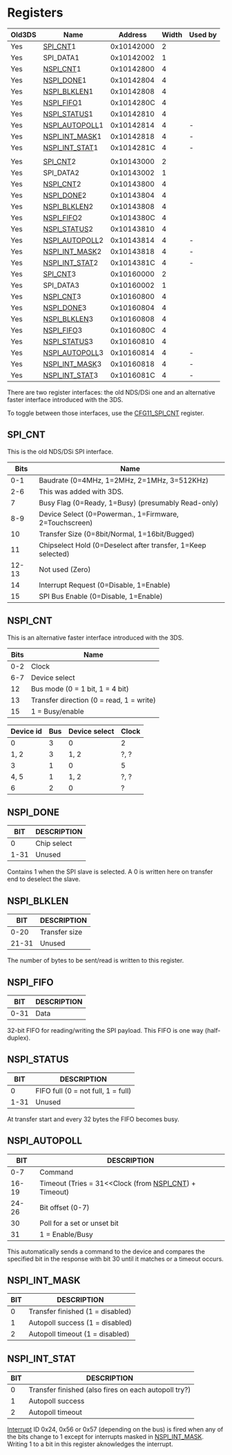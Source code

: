 # Registers

| Old3DS | Name                                        | Address    | Width | Used by |
|--------|---------------------------------------------|------------|-------|---------|
| Yes    | [SPI_CNT](#SPI_CNT "wikilink")1             | 0x10142000 | 2     |         |
| Yes    | SPI_DATA1                                   | 0x10142002 | 1     |         |
| Yes    | [NSPI_CNT](#NSPI_CNT "wikilink")1           | 0x10142800 | 4     |         |
| Yes    | [NSPI_DONE](#NSPI_DONE "wikilink")1         | 0x10142804 | 4     |         |
| Yes    | [NSPI_BLKLEN](#NSPI_BLKLEN "wikilink")1     | 0x10142808 | 4     |         |
| Yes    | [NSPI_FIFO](#NSPI_FIFO "wikilink")1         | 0x1014280C | 4     |         |
| Yes    | [NSPI_STATUS](#NSPI_STATUS "wikilink")1     | 0x10142810 | 4     |         |
| Yes    | [NSPI_AUTOPOLL](#NSPI_AUTOPOLL "wikilink")1 | 0x10142814 | 4     | \-      |
| Yes    | [NSPI_INT_MASK](#NSPI_INT_MASK "wikilink")1 | 0x10142818 | 4     | \-      |
| Yes    | [NSPI_INT_STAT](#NSPI_INT_STAT "wikilink")1 | 0x1014281C | 4     | \-      |
|        |                                             |            |       |         |
| Yes    | [SPI_CNT](#SPI_CNT "wikilink")2             | 0x10143000 | 2     |         |
| Yes    | SPI_DATA2                                   | 0x10143002 | 1     |         |
| Yes    | [NSPI_CNT](#NSPI_CNT "wikilink")2           | 0x10143800 | 4     |         |
| Yes    | [NSPI_DONE](#NSPI_DONE "wikilink")2         | 0x10143804 | 4     |         |
| Yes    | [NSPI_BLKLEN](#NSPI_BLKLEN "wikilink")2     | 0x10143808 | 4     |         |
| Yes    | [NSPI_FIFO](#NSPI_FIFO "wikilink")2         | 0x1014380C | 4     |         |
| Yes    | [NSPI_STATUS](#NSPI_STATUS "wikilink")2     | 0x10143810 | 4     |         |
| Yes    | [NSPI_AUTOPOLL](#NSPI_AUTOPOLL "wikilink")2 | 0x10143814 | 4     | \-      |
| Yes    | [NSPI_INT_MASK](#NSPI_INT_MASK "wikilink")2 | 0x10143818 | 4     | \-      |
| Yes    | [NSPI_INT_STAT](#NSPI_INT_STAT "wikilink")2 | 0x1014381C | 4     | \-      |
| Yes    | [SPI_CNT](#SPI_CNT "wikilink")3             | 0x10160000 | 2     |         |
| Yes    | SPI_DATA3                                   | 0x10160002 | 1     |         |
| Yes    | [NSPI_CNT](#NSPI_CNT "wikilink")3           | 0x10160800 | 4     |         |
| Yes    | [NSPI_DONE](#NSPI_DONE "wikilink")3         | 0x10160804 | 4     |         |
| Yes    | [NSPI_BLKLEN](#NSPI_BLKLEN "wikilink")3     | 0x10160808 | 4     |         |
| Yes    | [NSPI_FIFO](#NSPI_FIFO "wikilink")3         | 0x1016080C | 4     |         |
| Yes    | [NSPI_STATUS](#NSPI_STATUS "wikilink")3     | 0x10160810 | 4     |         |
| Yes    | [NSPI_AUTOPOLL](#NSPI_AUTOPOLL "wikilink")3 | 0x10160814 | 4     | \-      |
| Yes    | [NSPI_INT_MASK](#NSPI_INT_MASK "wikilink")3 | 0x10160818 | 4     | \-      |
| Yes    | [NSPI_INT_STAT](#NSPI_INT_STAT "wikilink")3 | 0x1016081C | 4     | \-      |

There are two register interfaces: the old NDS/DSi one and an
alternative faster interface introduced with the 3DS.

To toggle between those interfaces, use the
[CFG11_SPI_CNT](CONFIG11_Registers#CFG11_SPI_CNT "wikilink") register.

## SPI_CNT

This is the old NDS/DSi SPI interface.

| Bits  | Name                                                         |
|-------|--------------------------------------------------------------|
| 0-1   | Baudrate (0=4MHz, 1=2MHz, 2=1MHz, 3=512KHz)                  |
| 2-6   | This was added with 3DS.                                     |
| 7     | Busy Flag (0=Ready, 1=Busy) (presumably Read-only)           |
| 8-9   | Device Select (0=Powerman., 1=Firmware, 2=Touchscreen)       |
| 10    | Transfer Size (0=8bit/Normal, 1=16bit/Bugged)                |
| 11    | Chipselect Hold (0=Deselect after transfer, 1=Keep selected) |
| 12-13 | Not used (Zero)                                              |
| 14    | Interrupt Request (0=Disable, 1=Enable)                      |
| 15    | SPI Bus Enable (0=Disable, 1=Enable)                         |

## NSPI_CNT

This is an alternative faster interface introduced with the 3DS.

| Bits | Name                                     |
|------|------------------------------------------|
| 0-2  | Clock                                    |
| 6-7  | Device select                            |
| 12   | Bus mode (0 = 1 bit, 1 = 4 bit)          |
| 13   | Transfer direction (0 = read, 1 = write) |
| 15   | 1 = Busy/enable                          |

| Device id | Bus | Device select | Clock |
|-----------|-----|---------------|-------|
| 0         | 3   | 0             | 2     |
| 1, 2      | 3   | 1, 2          | ?, ?  |
| 3         | 1   | 0             | 5     |
| 4, 5      | 1   | 1, 2          | ?, ?  |
| 6         | 2   | 0             | ?     |

## NSPI_DONE

| BIT  | DESCRIPTION |
|------|-------------|
| 0    | Chip select |
| 1-31 | Unused      |

Contains 1 when the SPI slave is selected. A 0 is written here on
transfer end to deselect the slave.

## NSPI_BLKLEN

| BIT   | DESCRIPTION   |
|-------|---------------|
| 0-20  | Transfer size |
| 21-31 | Unused        |

The number of bytes to be sent/read is written to this register.

## NSPI_FIFO

| BIT  | DESCRIPTION |
|------|-------------|
| 0-31 | Data        |

32-bit FIFO for reading/writing the SPI payload. This FIFO is one way
(half-duplex).

## NSPI_STATUS

| BIT  | DESCRIPTION                        |
|------|------------------------------------|
| 0    | FIFO full (0 = not full, 1 = full) |
| 1-31 | Unused                             |

At transfer start and every 32 bytes the FIFO becomes busy.

## NSPI_AUTOPOLL

| BIT   | DESCRIPTION                                                                     |
|-------|---------------------------------------------------------------------------------|
| 0-7   | Command                                                                         |
| 16-19 | Timeout (Tries = 31\<\<Clock (from [NSPI_CNT](#NSPI_CNT "wikilink")) + Timeout) |
| 24-26 | Bit offset (0-7)                                                                |
| 30    | Poll for a set or unset bit                                                     |
| 31    | 1 = Enable/Busy                                                                 |

This automatically sends a command to the device and compares the
specified bit in the response with bit 30 until it matches or a timeout
occurs.

## NSPI_INT_MASK

| BIT | DESCRIPTION                      |
|-----|----------------------------------|
| 0   | Transfer finished (1 = disabled) |
| 1   | Autopoll success (1 = disabled)  |
| 2   | Autopoll timeout (1 = disabled)  |

## NSPI_INT_STAT

| BIT | DESCRIPTION                                          |
|-----|------------------------------------------------------|
| 0   | Transfer finished (also fires on each autopoll try?) |
| 1   | Autopoll success                                     |
| 2   | Autopoll timeout                                     |

[Interrupt](ARM11_Interrupts#Hardware_Interrupts "wikilink") ID 0x24,
0x56 or 0x57 (depending on the bus) is fired when any of the bits change
to 1 except for interrupts masked in
[NSPI_INT_MASK](#NSPI_INT_MASK "wikilink"). Writing 1 to a bit in this
register aknowledges the interrupt.